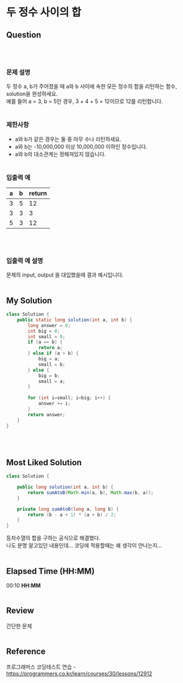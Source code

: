 # 두 정수 사이의 합

## Question
<br><br>
### **문제 설명**

두 정수 a, b가 주어졌을 때 a와 b 사이에 속한 모든 정수의 합을 리턴하는 함수, solution을 완성하세요. <br>
예를 들어 a = 3, b = 5인 경우, 3 + 4 + 5 = 12이므로 12를 리턴합니다.
<br><br>
### **제한사항**

* a와 b가 같은 경우는 둘 중 아무 수나 리턴하세요.
* a와 b는 -10,000,000 이상 10,000,000 이하인 정수입니다.
* a와 b의 대소관계는 정해져있지 않습니다.
<br><br>
### **입출력 예**
|a|b|return|
|---|---|---|
|3|5|12|
|3|3|3|
|5|3|12|
<br><br>
### **입출력 예 설명**
문제의 input, output 을 대입했을때 결과 예시입니다.
<br><br>
## My Solution
``` Java
class Solution {
	public static long solution(int a, int b) {
		long answer = 0;
		int big = 0;
		int small = 0;
		if (a == b) {
			return a;
		} else if (a > b) {
			big = a;
			small = b;
		} else {
			big = b;
			small = a;
		}
		
		for (int i=small; i<big; i++) {
			answer += i;
		}
		return answer;
	}
}
```
<br><br>
## Most Liked Solution
``` Java
class Solution {

    public long solution(int a, int b) {
        return sumAtoB(Math.min(a, b), Math.max(b, a));
    }

    private long sumAtoB(long a, long b) {
        return (b - a + 1) * (a + b) / 2;
    }
}
```
등차수열의 합을 구하는 공식으로 해결했다. <br>
나도 분명 알고있던 내용인데... 코딩에 적용할때는 왜 생각이 안나는지...
<br><br>
## Elapsed Time (HH:MM)
00:10
**HH:MM**
<br><br>
## Review
간단한 문제
<br><br>
## Reference
프로그래머스 코딩테스트 연습 - https://programmers.co.kr/learn/courses/30/lessons/12912